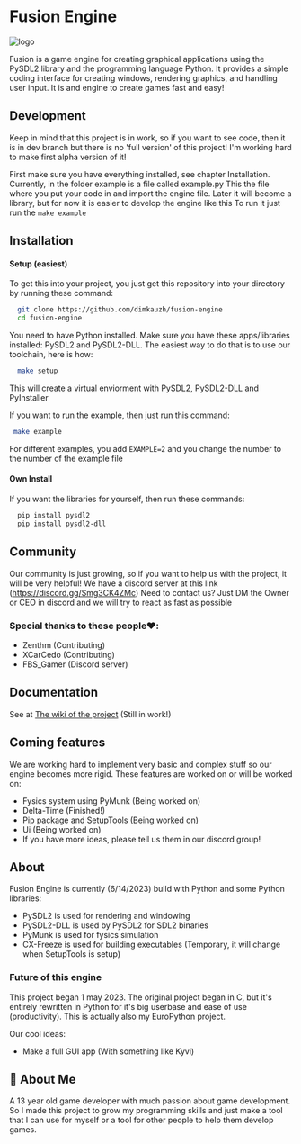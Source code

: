 # Fusion Engine

![logo](https://user-images.githubusercontent.com/106883655/233103547-5693b2a3-22b9-4b68-ac2a-7220f16d48df.png)

Fusion is a game engine for creating graphical applications using the PySDL2 library and the programming language Python. It provides a simple coding interface for creating windows,
rendering graphics, and handling user input. It is and engine to create
games fast and easy!

## Development

Keep in mind that this project is in work, so if you want to see code,
then it is in dev branch but there is no 'full version' of this project!
I'm working hard to make first alpha version of it!

First make sure you have everything installed, see chapter Installation.
Currently, in the folder example is a file called example.py This the file where you put your code in and import the engine file. Later it will become a library, but for now it is easier to develop the engine like this To run it just run the ```make example```

## Installation

#### Setup (easiest)

To get this into your project, you just get this repository into your
directory by running these command:

```bash
  git clone https://github.com/dimkauzh/fusion-engine
  cd fusion-engine
```

You need to have Python installed.
Make sure you have these apps/libraries installed: PySDL2 and PySDL2-DLL.
The easiest way to do that is to use our toolchain, here is how:

```bash
  make setup
```

This will create a virtual enviorment with PySDL2, PySDL2-DLL and PyInstaller

If you want to run the example, then just run this command:

```bash
 make example
```

For different examples, you add ```EXAMPLE=2``` and you change the number to the number of the example file

#### Own Install

If you want the libraries for yourself, then run these commands:

```bash
  pip install pysdl2
  pip install pysdl2-dll
```

## Community

Our community is just growing, so if you want to help us with the project,
it will be very helpful!
We have a discord server at this link (<https://discord.gg/Smg3CK4ZMc>)
Need to contact us? Just DM the Owner or CEO in discord and we will try to react as fast as possible

### Special thanks to these people❤️:
 - Zenthm (Contributing)
 - XCarCedo (Contributing)
 - FBS_Gamer (Discord server)

## Documentation

See at [The wiki of the project](https://github.com/dimkauzh/fusion-engine/wiki) (Still in work!)

## Coming features
We are working hard to implement very basic and complex stuff so our engine becomes more rigid. These features are worked on or will be worked on:
- Fysics system using PyMunk (Being worked on)
- Delta-Time (Finished!)
- Pip package and SetupTools (Being worked on)
- Ui (Being worked on)
- If you have more ideas, please tell us them in our discord group!

## About

Fusion Engine is currently (6/14/2023) build with Python and some Python libraries:

- PySDL2 is used for rendering and windowing
- PySDL2-DLL is used by PySDL2 for SDL2 binaries
- PyMunk is used for fysics simulation
- CX-Freeze is used for building executables (Temporary, it will change when SetupTools is setup)

### Future of this engine

This project began 1 may 2023. The original project began in C, but it's entirely rewritten in Python for it's big userbase and ease of use (productivity). This is actually also my EuroPython project.

Our cool ideas:

- Make a full GUI app (With something like Kyvi)

## 🚀 About Me

A 13 year old game developer with much passion about game development. So I made this project to grow my programming skills and just make a tool that I can use for myself or a tool for other people to help them develop games.
